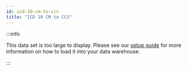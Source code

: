 ```yaml
---
id: icd-10-cm-to-ccs
title: "ICD 10 CM to CCS"
---
```



:::info

This data set is too large to display.  Please see our [setup guide](/setup/terminology) for more information on how to load it into your data warehouse.

:::


[//]: # ()
[//]: # (import { JsonDataTable } from '@site/src/components/JsonDataTable';)

[//]: # ()
[//]: # (<JsonDataTable  jsonPath="nodes.seed\.readmissions\.readmissions__icd_10_cm_to_ccs.columns" />)

[//]: # ()
<!-- 
[//]: # (import { CSVDataTable } from '@site/src/components/CSVDataTable';)


[//]: # (<CSVDataTable csvUrl="https://raw.githubusercontent.com/tuva-health/readmissions/main/seeds/readmissions__icd_10_cm_to_ccs.csv" />) -->